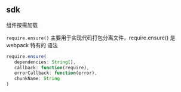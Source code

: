## sdk

组件按需加载

`require.ensure()`
主要用于实现代码打包分离文件，require.ensure() 是 webpack 特有的
语法
```js
require.ensure(
   dependencies: String[],
   callback: function(require),
   errorCallback: function(error),
   chunkName: String
)
```

